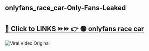 
 ## onlyfans_race_car-Only-Fans-Leaked

# <h2><a href="https://clipsfans.com/onlyfans_race_car&ref=git">🔗 Click to LINKS ⏩⏩ 👉 🟢 onlyfans race car </a></h2>

<a href="https://clipsfans.com/onlyfans_race_car&ref=git" rel="nofollow" data-target="animated-image.originalLink"><img src="https://i.ibb.co.com/xMMVF88/686577567.gif" alt="Viral Video Original" style="max-width: 100%; display: inline-block;" data-target="animated-image.originalImage"></a>
